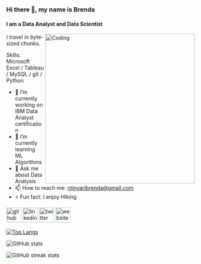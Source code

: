 ### Hi there 👋, my name is Brenda
#### I am a Data Analyst and Data Scientist
<img align="right" alt="Coding" width="400" src="https://miro.medium.com/v2/resize:fit:750/1*07an57w21sOjIXcHsbVIZQ.gif">

I travel in byte-sized chunks.

Skills: Microsoft Excel / Tableau / MySQL / git / Python

- 🔭 I’m currently working on IBM Data Analyst certification 
- 🌱 I’m currently learning ML Algorithms 
- 💬 Ask me about Data Analysis 
- 📫 How to reach me: ntinyaribrenda@gmail.com 
- ⚡ Fun fact: I enjoy Hiking 


[<img src='https://cdn.jsdelivr.net/npm/simple-icons@3.0.1/icons/github.svg' alt='github' height='40'>](https://github.com/Bree-Hub)  [<img src='https://cdn.jsdelivr.net/npm/simple-icons@3.0.1/icons/linkedin.svg' alt='linkedin' height='40'>](https://www.linkedin.com/in/brenda-ntinyari-112007140/)  [<img src='https://cdn.jsdelivr.net/npm/simple-icons@3.0.1/icons/twitter.svg' alt='twitter' height='40'>](https://twitter.com/@ravener101)  [<img src='https://cdn.jsdelivr.net/npm/simple-icons@3.0.1/icons/icloud.svg' alt='website' height='40'>](https://linktr.ee/brendakinoti)  

[![Top Langs](https://github-readme-stats.vercel.app/api/top-langs/?username=Bree-Hub)](https://github.com/anuraghazra/github-readme-stats)

![GitHub stats](https://github-readme-stats.vercel.app/api?username=Bree-Hub&show_icons=true)  


![GitHub streak stats](https://streak-stats.demolab.com/?user=Bree-Hub)  

